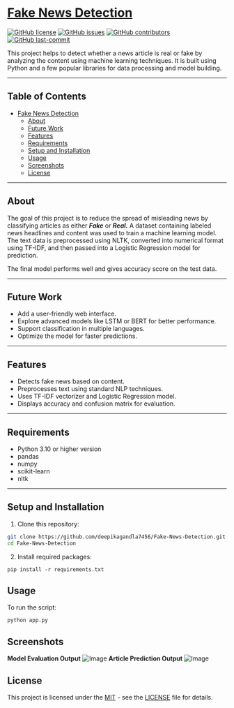 # [Fake News Detection](#fake-news-detection)

[![GitHub license](https://img.shields.io/github/license/deepikagandla7456/Fake-News-Detection)](LICENSE)
[![GitHub issues](https://img.shields.io/github/issues/deepikagandla7456/Fake-News-Detection)]()
[![GitHub contributors](https://img.shields.io/github/contributors/deepikagandla7456/Fake-News-Detection)]()
[![GitHub last-commit](https://img.shields.io/github/last-commit/deepikagandla7456/Fake-News-Detection)]()

This project helps to detect whether a news article is real or fake by analyzing the content using machine learning techniques. It is built using Python and a few popular libraries for data processing and model building.

---

## Table of Contents
- [Fake News Detection](#fake-news-detection)
  - [About](#about)
  - [Future Work](#future-work)
  - [Features](#features)
  - [Requirements](#requirements)
  - [Setup and Installation](#setup-and-installation)
  - [Usage](#usage)
  - [Screenshots](#screenshots)
  - [License](#license)

---

## About

The goal of this project is to reduce the spread of misleading news by classifying articles as either ***Fake*** or ***Real.*** A dataset containing labeled news headlines and content was used to train a machine learning model. The text data is preprocessed using NLTK, converted into numerical format using TF-IDF, and then passed into a Logistic Regression model for prediction.

The final model performs well and gives accuracy score on the test data.

---

## Future Work

- Add a user-friendly web interface.
- Explore advanced models like LSTM or BERT for better performance.
- Support classification in multiple languages.
- Optimize the model for faster predictions.

---

## Features

- Detects fake news based on content.
- Preprocesses text using standard NLP techniques.
- Uses TF-IDF vectorizer and Logistic Regression model.
- Displays accuracy and confusion matrix for evaluation.

---

## Requirements

- Python 3.10 or higher version
- pandas  
- numpy  
- scikit-learn  
- nltk  

---

## Setup and Installation

1. Clone this repository:
```bash
git clone https://github.com/deepikagandla7456/Fake-News-Detection.git
cd Fake-News-Detection
```
2. Install required packages:

```shell
pip install -r requirements.txt
```

## Usage
To run the script:
```shell
python app.py
```

## Screenshots
**Model Evaluation Output**
![Image](https://github.com/user-attachments/assets/ba0074db-d20d-486b-b0f7-268ae22e9089)
**Article Prediction Output**
![Image](https://github.com/user-attachments/assets/0a1a611e-26ee-4f4f-9e1a-fb67a770e07a)

## License

This project is licensed under the [MIT](LICENSE) - see the [LICENSE](LICENSE) file for details.
